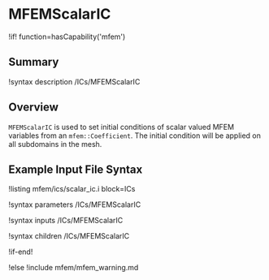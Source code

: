 # MFEMScalarIC

!if! function=hasCapability('mfem')

## Summary

!syntax description /ICs/MFEMScalarIC

## Overview

`MFEMScalarIC` is used to set initial conditions of scalar valued MFEM variables from an
`mfem::Coefficient`. The initial condition will be applied on all subdomains in the mesh.

## Example Input File Syntax

!listing mfem/ics/scalar_ic.i block=ICs

!syntax parameters /ICs/MFEMScalarIC

!syntax inputs /ICs/MFEMScalarIC

!syntax children /ICs/MFEMScalarIC

!if-end!

!else
!include mfem/mfem_warning.md
